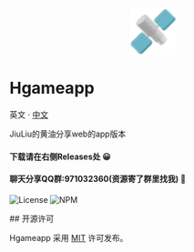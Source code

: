 <div align="center">

<a href="https://jiuliu.top">
  <img src="https://raw.githubusercontent.com/DCSCDF/HgameAPP/main/build/icons/128x128.png" width="81" alt="Layui">
</a>
</div>

# Hgameapp

英文 · [中文](./README.md)

JiuLiu的黄油分享web的app版本
#### 下载请在右侧Releases处 😀
#### 聊天分享QQ群:971032360(资源寄了群里找我) 🌱


<p>
  <a>
    <img src="https://img.shields.io/github/license/layui/layui" alt="License">
  </a>
  <a>
    <img src="https://img.shields.io/badge/npm-package-red" alt="NPM">
  </a>
</p>
## 开源许可

Hgameapp 采用 [MIT](https://opensource.org/licenses/MIT) 许可发布。
